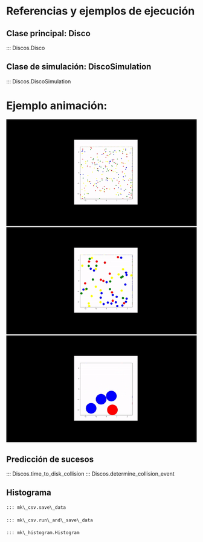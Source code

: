 # Referencias y ejemplos de ejecución 

## Clase principal: Disco

::: Discos.Disco

## Clase de simulación: DiscoSimulation

::: Discos.DiscoSimulation

# Ejemplo animación:
![100 discos](images/youtube-video-gif.gif)
![50 discos](images/youtube-video-gif%20(1).gif)
![4 discos](images/youtube-video-gif%20(2).gif)


## Predicción de sucesos
::: Discos.time\_to\_disk\_collision
::: Discos.determine\_collision\_event


## Histograma

```python
::: mk\_csv.save\_data

::: mk\_csv.run\_and\_save\_data

::: mk\_histogram.Histogram

